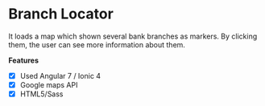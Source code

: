 # Branch Locator

It loads a map which shown several bank branches as markers. By clicking them, the user can see more information about them.

**Features**
- [x] Used Angular 7 / Ionic 4
- [x] Google maps API
- [x] HTML5/Sass
